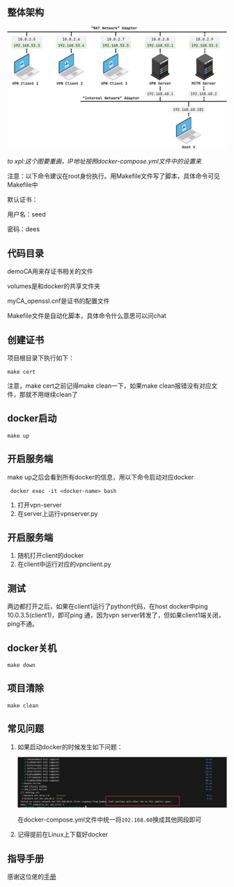 ## 整体架构
![alt text](readme_img/image-1.png)

*to xpl:这个图要重画，IP地址按照docker-compose.yml文件中的设置来*

注意：以下命令建议在root身份执行。用Makefile文件写了脚本，具体命令可见Makefile中

默认证书：

用户名：seed

密码：dees

## 代码目录
demoCA用来存证书相关的文件

volumes是和docker的共享文件夹

myCA_openssl.cnf是证书的配置文件

Makefile文件是自动化脚本，具体命令什么意思可以问chat

## 创建证书
项目根目录下执行如下：
```
make cert
```

注意，make cert之前记得make clean一下，如果make clean报错没有对应文件，那就不用继续clean了


## docker启动
```
make up
```

## 开启服务端
make up之后会看到所有docker的信息，用以下命令启动对应docker

```
 docker exec -it <docker-name> bash
```

1. 打开vpn-server
2. 在server上运行vpnserver.py

## 开启服务端

1. 随机打开client的docker
2. 在client中运行对应的vpnclient.py

## 测试
两边都打开之后，如果在client1运行了python代码，在host docker中ping 10.0.3.5(client1)，即可ping 通，因为vpn server转发了，但如果client1端关闭，ping不通。

## docker关机
```
make down
```

## 项目清除
```
make clean
```


## 常见问题
1. 如果启动docker的时候发生如下问题：

    ![alt text](readme_img/image.png)

    在docker-compose.yml文件中统一将`192.168.60`换成其他网段即可

2. 记得提前在Linux上下载好docker

## 指导手册

感谢这位佬的[手册](https://blog.csdn.net/qq_39678161/article/details/126627332)